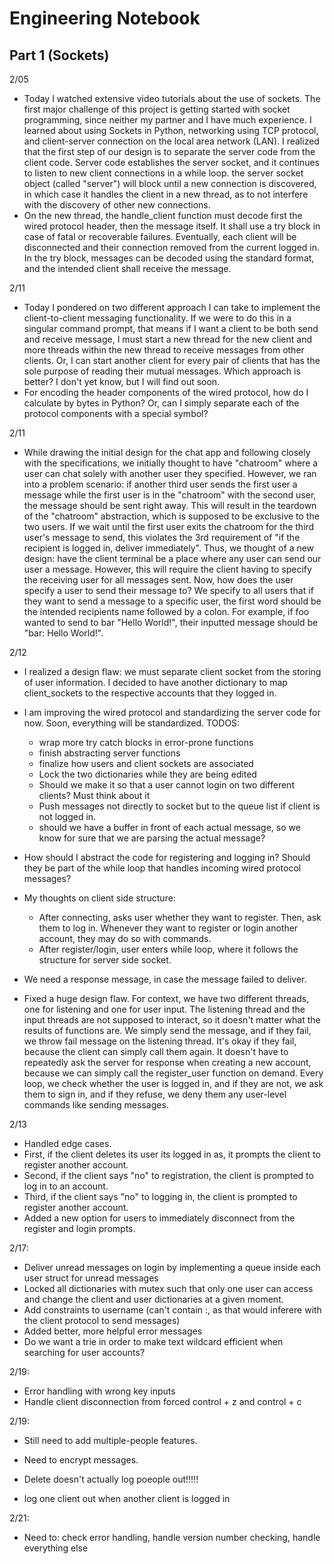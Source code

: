 # Engineering Notebook

## Part 1 (Sockets)
2/05
- Today I watched extensive video tutorials about the use of sockets. The first major challenge of this project is getting started with socket programming, since neither my partner and I have much experience. I learned about using Sockets in Python, networking using TCP protocol, and client-server connection on the local area network (LAN). I realized that the first step of our design is to separate the server code from the client code. Server code establishes the server socket, and it continues to listen to new client connections in a while loop. the server socket object (called "server") will block until a new connection is discovered, in which case it handles the client in a new thread, as to not interfere with the discovery of other new connections. 
- On the new thread, the handle_client function must decode first the wired protocol header, then the message itself. It shall use a try block in case of fatal or recoverable failures. Eventually, each client will be disconnected and their connection removed from the current logged in. In the try block, messages can be decoded using the standard format, and the intended client shall receive the message. 


2/11
- Today I pondered on two different approach I can take to implement the client-to-client messaging functionality. If we were to do this in a singular command prompt, that means if I want a client to be both send and receive message, I must start a new thread for the new client and more threads within the new thread to receive messages from other clients. Or, I can start another client for every pair of clients that has the sole purpose of reading their mutual messages. Which approach is better? I don't yet know, but I will find out soon. 
- For encoding the header components of the wired protocol, how do I calculate by bytes in Python? Or, can I simply separate each of the protocol components with a special symbol?

2/11
- While drawing the initial design for the chat app and following closely with the specifications, we initially thought to have "chatroom" where a user can chat solely with another user they specified. However, we ran into a problem scenario: if another third user sends the first user a message while the first user is in the "chatroom" with the second user, the message should be sent right away. This will result in the teardown of the "chatroom" abstraction, which is supposed to be exclusive to the two users. If we wait until the first user exits the chatroom for the third user's message to send, this violates the 3rd requirement of "if the recipient is logged in, deliver immediately". Thus, we thought of a new design: have the client terminal be a place where any user can send our user a message. However, this will require the client having to specify the receiving user for all messages sent. Now, how does the user specify a user to send their message to? We specify to all users that if they want to send a message to a specific user, the first word should be the intended recipients name followed by a colon. For example, if foo wanted to send to bar "Hello World!", their inputted message should be "bar: Hello World!".


2/12 
- I realized a design flaw: we must separate client socket from the storing of user information. I decided to have another dictionary to map client_sockets to the respective accounts that they logged in. 
- I am improving the wired protocol and standardizing the server code for now. Soon, everything will be standardized. 
TODOS: 
    - wrap more try catch blocks in error-prone functions
    - finish abstracting server functions
    - finalize how users and client sockets are associated
    - Lock the two dictionaries while they are being edited
    - Should we make it so that a user cannot login on two different clients? Must think about it
    - Push messages not directly to socket but to the queue list if client is not logged in. 
    - should we have a buffer in front of each actual message, so we know for sure that we are parsing the actual message? 

- How should I abstract the code for registering and logging in? Should they be part of the while loop that handles incoming wired protocol messages? 
- My thoughts on client side structure: 
    - After connecting, asks user whether they want to register. Then, ask them to log in. Whenever they want to register or login another account, they may do so with commands. 
    - After register/login, user enters while loop, where it follows the structure for server side socket.

- We need a response message, in case the message failed to deliver. 

- Fixed a huge design flaw. For context, we have two different threads, one for listening and one for user input. The listening thread and the input threads are not supposed to interact, so it doesn't matter what the results of functions are. We simply send the message, and if they fail, we throw fail message on the listening thread. It's okay if they fail, because the client can simply call them again. It doesn't have to repeatedly ask the server for response when creating a new account, because we can simply call the register_user function on demand. Every loop, we check whether the user is logged in, and if they are not, we ask them to sign in, and if they refuse, we deny them any user-level commands like sending messages. 

2/13
- Handled edge cases. 
- First, if the client deletes its user its logged in as, it prompts the client to register another account.
- Second, if the client says "no" to registration, the client is prompted to log in to an account.
- Third, if the client says "no" to logging in, the client is prompted to register another account.
- Added a new option for users to immediately disconnect from the register and login prompts.

2/17: 
- Deliver unread messages on login by implementing a queue inside each user struct for unread messages
- Locked all dictionaries with mutex such that only one user can access and change the client and user dictionaries at a given moment.
- Add constraints to username (can't contain :, as that would inferere with the client protocol to send messages)
- Added better, more helpful error messages
- Do we want a trie in order to make text wildcard efficient when searching for user accounts?


2/19: 
- Error handling with wrong key inputs
- Handle client disconnection from forced control + z and control + c


2/19: 
- Still need to add multiple-people features. 
- Need to encrypt messages. 

- Delete doesn't actually log poeople out!!!!!

- log one client out when another client is logged in


2/21: 
- Need to: check error handling, handle version number checking, handle everything else